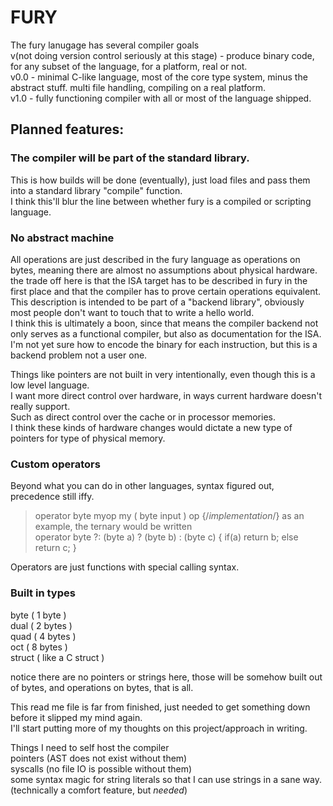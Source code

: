 # FURY

The fury lanugage has several compiler goals<br>
v(not doing version control seriously at this stage) - produce binary code, for any subset of the language, for a platform, real or not.<br>
v0.0 - minimal C-like language, most of the core type system, minus the abstract stuff. multi file handling, compiling on a real platform.<br>
v1.0 - fully functioning compiler with all or most of the language shipped.

## Planned features:

### The compiler will be part of the standard library.
This is how builds will be done (eventually), just load files and pass them into a standard library "compile" function.<br>
I think this'll blur the line between whether fury is a compiled or scripting language.<br>

### No abstract machine
All operations are just described in the fury language as operations on bytes, meaning there are almost no assumptions about physical hardware.<br>
the trade off here is that the ISA target has to be described in fury in the first place and that the compiler has to prove certain operations equivalent.<br>
This description is intended to be part of a "backend library", obviously most people don't want to touch that to write a hello world.<br>
I think this is ultimately a boon, since that means the compiler backend not only serves as a functional compiler, but also as documentation for the ISA.<br>
I'm not yet sure how to encode the binary for each instruction, but this is a backend problem not a user one.<br>

Things like pointers are not built in very intentionally, even though this is a low level language.<br>
I want more direct control over hardware, in ways current hardware doesn't really support.<br>
Such as direct control over the cache or in processor memories.<br>
I think these kinds of hardware changes would dictate a new type of pointers for type of physical memory.<br>

### Custom operators
Beyond what you can do in other languages, syntax figured out, precedence still iffy.<br>
> operator byte myop my ( byte input ) op {/*implementation*/} 
as an example, the ternary would be written <br>
> operator byte ?: (byte a) ? (byte b) : (byte c) { if(a) return b; else return c; }

Operators are just functions with special calling syntax.<br>

### Built in types
byte ( 1 byte )<br>
dual ( 2 bytes )<br>
quad ( 4 bytes )<br>
oct  ( 8 bytes )<br>
struct ( like a C struct )<br>

notice there are no pointers or strings here, those will be somehow built out of bytes, and operations on bytes, that is all.<br>

This read me file is far from finished, just needed to get something down before it slipped my mind again.<br>
I'll start putting more of my thoughts on this project/approach in writing.<br>

Things I need to self host the compiler<br>
pointers (AST does not exist without them)<br>
syscalls (no file IO is possible without them)<br>
some syntax magic for string literals so that I can use strings in a sane way. (technically a comfort feature, but *needed*)
